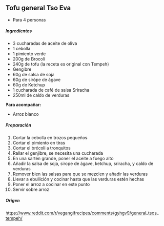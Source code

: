 ## Tofu general Tso Eva

* Para 4 personas

##### Ingredientes

* 3 cucharadas de aceite de oliva
* 1 cebolla 
* 1 pimiento verde
* 200g de Brocoli
* 240g de tofu (la receta es original con Tempeh)
* Gengibre
* 60g de salsa de soja
* 60g de sirópe de ágave
* 60g de Ketchup
* 1 cucharada de café de salsa Sriracha
* 250ml de caldo de verduras

**Para acompañar:**

* Arroz blanco

##### Preparación

1. Cortar la cebolla en trozos pequeños
2. Cortar el pimiento en tiras
3. Cortar el brócoli a tronquitos
4. Rallar el genjibre, se necesita una cucharada
5. En una sartén grande, poner el aceite a fuego alto
6. Añadir la salsa de soja, sirope de ágave, ketchup, sriracha, y caldo de verduras
7. Remover bien las salsas para que se mezclen y añadir las verduras
8. Llevar a ebullición y cocinar hasta que las verduras estén hechas
9. Poner el arroz a cocinar en este punto
10. Servir sobre arroz

##### Origen

https://www.reddit.com/r/vegangifrecipes/comments/gyhgv9/general_tsos_tempeh/
